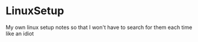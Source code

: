 # LinuxSetup

My own linux setup notes so that I won't have to search for them each time like an idiot
